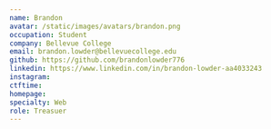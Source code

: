 ```yaml
---
name: Brandon
avatar: /static/images/avatars/brandon.png
occupation: Student
company: Bellevue College
email: brandon.lowder@bellevuecollege.edu
github: https://github.com/brandonlowder776
linkedin: https://www.linkedin.com/in/brandon-lowder-aa4033243
instagram: 
ctftime: 
homepage: 
specialty: Web
role: Treasuer
---
```

